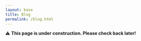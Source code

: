 ```yaml
---
layout: base
title: Blog
permalink: /blog.html
---
```



⚠️ **This page is under construction. Please check back later!**
